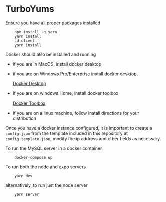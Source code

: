 # TurboYums

Ensure you have all proper packages installed

``` 
    npm install -g yarn
    yarn install
    cd client
    yarn install
```

Docker should also be installed and running

- if you are in MacOS, install docker desktop
- if you are on Windows Pro/Enterprise install docker desktop.

    [Docker Desktop](https://www.docker.com/products/docker-desktop)
- if you are on windows Home, install docker toolbox

    [Docker Toolbox](https://docs.docker.com/toolbox/toolbox_install_windows/)

- if you are on a linux machine, follow install directions for your distribution

Once you have a docker instance configured, it is important to create a `config.json` from the template included in this repository at `config.template.json`, modify the ip address and other fields as necessary.

To run the MySQL server in a docker container

```
    docker-compose up
```

To run both the node and expo servers

```
    yarn dev
```

alternatively, to run just the node server
```
    yarn server
```
